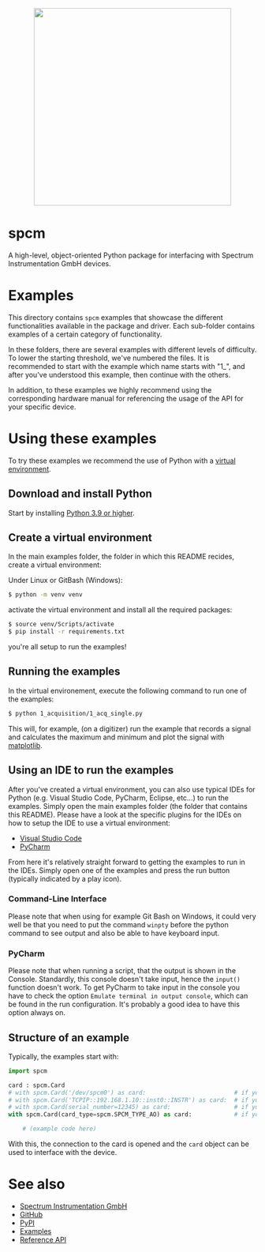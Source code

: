 <div style="margin-bottom: 20px; text-align: center">
<a href="https://spectrum-instrumentation.com">
    <img src="https://spectrum-instrumentation.com/img/logo-complete.png"  width=400 />
</a>
</div>

# spcm

A high-level, object-oriented Python package for interfacing with Spectrum Instrumentation GmbH devices.

# Examples

This directory contains `spcm` examples that showcase the different functionalities available in the package and driver. Each sub-folder contains examples of a certain category of functionality.

In these folders, there are several examples with different levels of difficulty. To lower the starting threshold, we've numbered the files. It is recommended to start with the example which name starts with "1_", and after you've understood this example, then continue with the others. 

In addition, to these examples we highly recommend using the corresponding hardware manual for referencing the usage of the API for your specific device.

# Using these examples

To try these examples we recommend the use of Python with a [virtual environment](https://docs.python.org/3/library/venv.html). 

## Download and install Python
Start by installing [Python 3.9 or higher](https://www.python.org/downloads/).

## Create a virtual environment
In the main examples folder, the folder in which this README recides, create a virtual environment:

Under Linux or GitBash (Windows):
```bash
$ python -m venv venv
```

activate the virtual environment and install all the required packages:
```bash
$ source venv/Scripts/activate
$ pip install -r requirements.txt
```

you're all setup to run the examples!

## Running the examples

In the virtual environement, execute the following command to run one of the examples:

```bash
$ python 1_acquisition/1_acq_single.py
```

This will, for example, (on a digitizer) run the example that records a signal and calculates the maximum and minimum and plot the signal with [matplotlib](https://matplotlib.org/).

## Using an IDE to run the examples

After you've created a virtual environment, you can also use typical IDEs for Python (e.g. Visual Studio Code, PyCharm, Eclipse, etc...) to run the examples. Simply open the main examples folder (the folder that contains this README). Please have a look at the specific plugins for the IDEs on how to setup the IDE to use a virtual environment:
* [Visual Studio Code](https://code.visualstudio.com/docs/python/environments)
* [PyCharm](https://www.jetbrains.com/help/pycharm/creating-virtual-environment.html)

From here it's relatively straight forward to getting the examples to run in the IDEs. Simply open one of the examples and press the run button (typically indicated by a play icon).

### Command-Line Interface
Please note that when using for example Git Bash on Windows, it could very well be that you need to put the command `winpty` before the python command to see output and also be able to have keyboard input.

### PyCharm
Please note that when running a script, that the output is shown in the Console. Standardly, this console doesn't take input, hence the `input()` function doesn't work. To get PyCharm to take input in the console you have to check the option `Emulate terminal in output console`, which can be found in the run configuration. It's probably a good idea to have this option always on.

## Structure of an example

Typically, the examples start with:

```python
import spcm

card : spcm.Card
# with spcm.Card('/dev/spcm0') as card:                         # if you want to open a specific card
# with spcm.Card('TCPIP::192.168.1.10::inst0::INSTR') as card:  # if you want to open a remote card
# with spcm.Card(serial_number=12345) as card:                  # if you want to open a card by its serial number
with spcm.Card(card_type=spcm.SPCM_TYPE_AO) as card:            # if you want to open the first card of a specific type

    # (example code here)
```

With this, the connection to the card is opened and the `card` object can be used to interface with the device.

# See also

* [Spectrum Instrumentation GmbH](https://spectrum-instrumentation.com/)
* [GitHub](https://github.com/SpectrumInstrumentation/spcm)
* [PyPI](https://pypi.org/project/spcm/)
* [Examples](https://github.com/SpectrumInstrumentation/spcm/tree/master/src/examples)
* [Reference API](https://spectruminstrumentation.github.io/spcm/spcm.html)